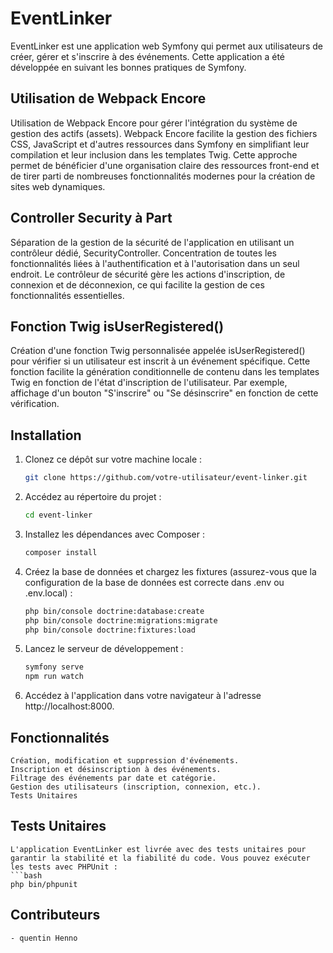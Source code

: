 # EventLinker

EventLinker est une application web Symfony qui permet aux utilisateurs de créer, gérer et s'inscrire à des événements. Cette application a été développée en suivant les bonnes pratiques de Symfony.

## Utilisation de Webpack Encore
Utilisation de Webpack Encore pour gérer l'intégration du système de gestion des actifs (assets). Webpack Encore facilite la gestion des fichiers CSS, JavaScript et d'autres ressources dans Symfony en simplifiant leur compilation et leur inclusion dans les templates Twig. Cette approche permet de bénéficier d'une organisation claire des ressources front-end et de tirer parti de nombreuses fonctionnalités modernes pour la création de sites web dynamiques.

## Controller Security à Part
Séparation de la gestion de la sécurité de l'application en utilisant un contrôleur dédié, SecurityController. Concentration de toutes les fonctionnalités liées à l'authentification et à l'autorisation dans un seul endroit. Le contrôleur de sécurité gère les actions d'inscription, de connexion et de déconnexion, ce qui facilite la gestion de ces fonctionnalités essentielles.

## Fonction Twig isUserRegistered()
Création d'une fonction Twig personnalisée appelée isUserRegistered() pour vérifier si un utilisateur est inscrit à un événement spécifique. Cette fonction facilite la génération conditionnelle de contenu dans les templates Twig en fonction de l'état d'inscription de l'utilisateur. Par exemple, affichage d'un bouton "S'inscrire" ou "Se désinscrire" en fonction de cette vérification.

## Installation

1. Clonez ce dépôt sur votre machine locale :

   ```bash
   git clone https://github.com/votre-utilisateur/event-linker.git

2. Accédez au répertoire du projet :
    ```bash
    cd event-linker

3. Installez les dépendances avec Composer :
    ```bash
    composer install

4. Créez la base de données et chargez les fixtures (assurez-vous que la configuration de la base de données est correcte dans .env ou .env.local) :
    ```bash
    php bin/console doctrine:database:create
    php bin/console doctrine:migrations:migrate
    php bin/console doctrine:fixtures:load

5. Lancez le serveur de développement :
    ```bash
    symfony serve
    npm run watch

6. Accédez à l'application dans votre navigateur à l'adresse http://localhost:8000.

## Fonctionnalités
    Création, modification et suppression d'événements.
    Inscription et désinscription à des événements.
    Filtrage des événements par date et catégorie.
    Gestion des utilisateurs (inscription, connexion, etc.).
    Tests Unitaires

## Tests Unitaires

    L'application EventLinker est livrée avec des tests unitaires pour garantir la stabilité et la fiabilité du code. Vous pouvez exécuter les tests avec PHPUnit :
    ```bash
    php bin/phpunit

## Contributeurs

    - quentin Henno

